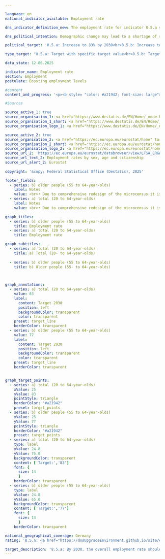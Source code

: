 ```yaml
---

language: en        
national_indicator_available: Employment rate        

dns_indicator_definition_new: The employment rate for indicator 8.5.a shows the proportion of employed persons aged 20&nbsp;to 64&nbsp;(total) and for indicator 8.5.b the proportion of employed persons aged 55&nbsp;to 64&nbsp;(older persons) among all persons in the same age group (in %).        

dns_political_intention: Demographic change may lead to a shortage of skilled labour in Germany in the long term. At the same time, there is a threat of increasing underfunding of the social security systems. The available labour force potential must therefore be better utilised in the future.        

political_target: '8.5.a: Increase to 83% by 2030<br>8.5.b: Increase to 77% by 2030'        

type_target: '8.5.a: Target with specific target value<br>8.5.b: Target with specific target value'        

data_state: 12.06.2025        

indicator_name: Employment rate        
section: Employment        
postulate: Boosting employment levels        

#content         
content_and_progress: '<p><b style= "color: #a21942; font-size: large">8.5.a, b Employment rate</b><br><br>This indicator shows the proportion of employed persons in the total population of the respective age group. The data source is the EU Labour Force Survey, which is integrated into the Microcensus in Germany. The survey is conducted throughout the year and is initially summarised by the European statistical office Eurostat into quarterly results, from which annual averages are subsequently calculated. The survey covers the population living in private households; persons living in collective households are not included.<br><br>For the purposes of the Labour Force Survey, the employed population includes all persons aged 15&nbsp;and over who performed at least one hour of paid work during the reference week or who worked as unpaid contributing family workers. Also included are persons who were temporarily absent from work, for example due to holiday or illness.<br><br>It should be noted that methodological changes have been made to the Labour Force Survey over time&nbsp;–&nbsp;for example, as a result of the revision of the Microcensus from 2020&nbsp;onwards or due to adjustments following the results of the 2022&nbsp;Census. These changes may affect the comparability of the time series over time.<br><br>The overall employment rate (persons aged 20&nbsp;to 64) rose from 68.7% in 2000&nbsp;by 12.6&nbsp;percentage points to 81.3% in 2024. The original political target of 78.0% for the year 2030&nbsp;was already reached in 2015. As part of the further development of the German Sustainable Development Strategy in 2025, the target was raised to 83%.<br><br>The employment rate of older persons (aged 55&nbsp;to 64) increased significantly from 37.4% in 2000&nbsp;by 37.8&nbsp;percentage points to 75.2% in 2024. Among men in this age group, the rate rose by 32.7&nbsp;percentage points to 78.9%. The employment rate of women in this age group more than doubled over the same period, reaching 71.5% in 2024&nbsp;(2000: 28.7%). If the trend of recent years continues, it can be assumed that the target of raising the employment rate of older persons to 77% will likely be achieved.<br><br>The employment rates of women and men overall have developed in the same direction since 2000, albeit to differing extents: Among men aged 20&nbsp;to 64, the rate rose by 8.3&nbsp;percentage points to 84.8% over the period under review. Among women, the increase was significantly higher, rising by 17&nbsp;percentage points to 77.7%&nbsp;–&nbsp;although starting from a lower baseline.<br><br>When assessing the increase in the female employment rate, it should be taken into account that this was also accompanied by a rise in part-time employment. In 2000, 61.5% of employed women worked full-time and 38.5% part-time. By 2024, the shares were 51.5% full-time and 48.5% part-time. In comparison, the share of men in full-time employment fell over the same period from 95.7% to 88.7%.<br><br>A breakdown of the employment rate by age groups shows largely similar trends: In the age group of 20&nbsp;to 24-year-olds, the rate increased by 5.9&nbsp;percentage points from 2000&nbsp;to 2024, reaching 70.7%. In the age group of 25&nbsp;to 54-year-olds, it rose by 6.0&nbsp;percentage points to 85.3% over the same period. The comparatively lower employment rate among 20&nbsp;to 24-year-olds is primarily due to education and training periods at schools and universities, which delay entry into the labour market.</p>'                

#Sources        

source_active_1: true
source_organisation_1: <a href="https://www.destatis.de/EN/Home/_node.html" target="_blank">Federal Statistical Office</a>
source_organisation_1_short: <a href="https://www.destatis.de/EN/Home/_node.html" target="_blank">Federal Statistical Office</a>
source_organisation_logo_1: <a href="https://www.destatis.de/EN/Home/_node.html" target="_blank"><img src="https://dnsTestEnvironment.github.io/dns-indicators/public/OrgImgEn/destatis.png" alt="Federal Statistical Office" title=" Click here to visit the homepage of the organizationFederal Statistical Office" style="height:60px; width:148px; border:transparent"/></a>

source_active_2: true
source_organisation_2: <a href="https://ec.europa.eu/eurostat/home" target="_blank" onclick="return confirm_alert('Eurostat', 'En')">Statistical Office of the European Union</a>
source_organisation_2_short: <a href="https://ec.europa.eu/eurostat/home" target="_blank" onclick="return confirm_alert('Eurostat', 'En')">Statistical Office of the European Union</a>
source_organisation_logo_2: <a href="https://ec.europa.eu/eurostat/home" target="_blank" onclick="return confirm_alert('Eurostat', 'En')"><img src="https://dnsTestEnvironment.github.io/dns-indicators/public/OrgImgEn/eurostat.png" alt="Statistical Office of the European Union" title=" Click here to visit the homepage of the organizationStatistical Office of the European Union" style="height:60px; width:148px; border:transparent"/></a>
source_url_2: 'https://ec.europa.eu/eurostat/databrowser/view/LFSA_ERGAN__custom_6067281/default/table?lang=en'
source_url_text_2: Employment rates by sex, age and citizenship
source_url_alert_2: Eurostat
        
copyright: '&copy; Federal Statistical Office (Destatis), 2025'        

footer_fields:
  - series: b) older people (55 to 64-year-olds)
    label: Notes
    value: <br>• Due to comprehensive redesign of the microcensus it is not possible to compare the data of the survey year 2020 with previous years (break in time series).<br>• The results from 2011, 2012 and 2020, 2021 onwards are only comparable with the respective previous years to a limited extent.
  - series: a) total (20 to 64-year-olds)
    label: Notes
    value: <br>• Due to comprehensive redesign of the microcensus it is not possible to compare the data of the survey year 2020 with previous years (break in time series).<br>• The results from 2011, 2012 and 2020, 2021 onwards are only comparable with the respective previous years to a limited extent.        

graph_titles: 
  - series: b) older people (55 to 64-year-olds)
    title: Employment rate
  - series: a) total (20 to 64-year-olds)
    title: Employment rate        

graph_subtitles: 
  - series: a) total (20 to 64-year-olds)
    title: a) Total (20- to 64-year-olds)
    
  - series: b) older people (55 to 64-year-olds)
    title: b) Older people (55- to 64-year-olds)
            


graph_annotations:
  - series: a) total (20 to 64-year-olds)
    value: 83
    label:
      content: Target 2030
      position: left
      backgroundColor: transparent
      color: transparent
    preset: target_line
    borderColor: transparent
  - series: b) older people (55 to 64-year-olds)
    value: 77
    label:
      content: Target 2030
      position: left
      backgroundColor: transparent
      color: transparent
    preset: target_line
    borderColor: transparent        


graph_target_points:
  - series: a) total (20 to 64-year-olds)
    xValue: 25
    yValue: 83
    pointStyle: triangle
    borderColor: "#a21942"
    preset: target_points
  - series: b) older people (55 to 64-year-olds)
    xValue: 25
    yValue: 77
    pointStyle: triangle
    borderColor: "#a21942"
    preset: target_points
  - series: a) total (20 to 64-year-olds)
    type: label
    xValue: 24.8
    yValue: 75.0
    backgroundColor: transparent
    content: ['Target:','83']
    font: {
      size: 14
      }
    borderColor: transparent
  - series: b) older people (55 to 64-year-olds)
    type: label
    xValue: 24.8
    yValue: 65.0
    backgroundColor: transparent
    content: ['Target:','77']
    font: {
      size: 14
      }
    borderColor: transparent                

national_geographical_coverage: Germany        
rating: '8.5.a: <a href="https://dnsUpgradeEnvironment.github.io/site/en/status"><img src="https://sdg-indikatoren.de/public/Wettersymbole/Wolke.png" title="Although the indicator has in 2024 been moving in the desired direction toward the target, if the trend had to continued, the target would have been missed in the target year by more than 20% of the difference between the target value and the value at that time." alt="Weathersymbol: cloud"/></a><br>8.5.b: <a href="https://dnsUpgradeEnvironment.github.io/site/en/status"><img src="https://sdg-indikatoren.de/public/Wettersymbole/Sonne.png" title="If the trend from 2024 had continued, the target value would have been reached or missed by less than 5% of the difference between the target value and the value at that time." alt="Weathersymbol: Sun"/></a>'        

target_description: '8.5.a: By 2030, the overall employment rate should be increased to at least 83%.<br>• According to the target formulation, indicator 8.5.a is assessed as <b>cloud</b> for 2024. If the average trend observed between 2019 and 2024 continues, the politically defined target for 2030 will not be achieved.<br><br>8.5.b: By 2030, the employment rate of older people should be increased to at least 77%.<br>• According to the target formulation, the average trend over the past six years indicates that the politically defined target will already be reached before 2030. Indicator 8.5.b is therefore assessed as <b>sun</b> for 2024.'        
---
```


